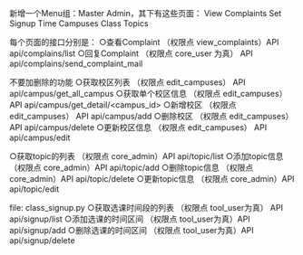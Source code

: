 新增一个Menu组：Master Admin，其下有这些页面：
View Complaints
Set Signup Time
Campuses
Class Topics


每个页面的接口分别是：
○查看Complaint （权限点 view_complaints）API api/complains/list
○回复Complaint （权限点 core_user 为真） API api/complains/send_complaint_mail

不要加删除的功能
○获取校区列表 （权限点 edit_campuses） API api/campus/get_all_campus
○获取单个校区信息 （权限点 edit_campuses） API api/campus/get_detail/<campus_id>
○新增校区 （权限点 edit_campuses） API api/campus/add
○删除校区 （权限点 edit_campuses） API api/campus/delete
○更新校区信息 （权限点 edit_campuses） API api/campus/edit

○获取topic的列表 （权限点 core_admin）API api/topic/list
○添加topic信息 （权限点 core_admin）API api/topic/add
○删除topic信息 （权限点 core_admin）API api/topic/delete
○更新topic信息 （权限点 core_admin）API api/topic/edit

file: class_signup.py
○获取选课时间段的列表 （权限点 tool_user为真） API api/signup/list
○添加选课的时间区间 （权限点 tool_user为真）API  api/signup/add
○删除选课的时间区间 （权限点 tool_user为真）API  api/signup/delete


